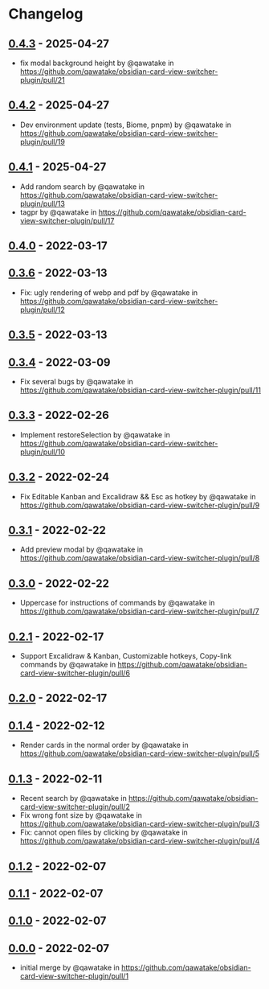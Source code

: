 # Changelog

## [0.4.3](https://github.com/qawatake/obsidian-card-view-switcher-plugin/compare/0.4.2...0.4.3) - 2025-04-27
- fix modal background height by @qawatake in https://github.com/qawatake/obsidian-card-view-switcher-plugin/pull/21

## [0.4.2](https://github.com/qawatake/obsidian-card-view-switcher-plugin/compare/0.4.1...0.4.2) - 2025-04-27
- Dev environment update (tests, Biome, pnpm) by @qawatake in https://github.com/qawatake/obsidian-card-view-switcher-plugin/pull/19

## [0.4.1](https://github.com/qawatake/obsidian-card-view-switcher-plugin/compare/0.4.0...0.4.1) - 2025-04-27
- Add random search by @qawatake in https://github.com/qawatake/obsidian-card-view-switcher-plugin/pull/13
- tagpr by @qawatake in https://github.com/qawatake/obsidian-card-view-switcher-plugin/pull/17

## [0.4.0](https://github.com/qawatake/obsidian-card-view-switcher-plugin/compare/0.3.6...0.4.0) - 2022-03-17

## [0.3.6](https://github.com/qawatake/obsidian-card-view-switcher-plugin/compare/0.3.5...0.3.6) - 2022-03-13
- Fix: ugly rendering of webp and pdf by @qawatake in https://github.com/qawatake/obsidian-card-view-switcher-plugin/pull/12

## [0.3.5](https://github.com/qawatake/obsidian-card-view-switcher-plugin/compare/0.3.4...0.3.5) - 2022-03-13

## [0.3.4](https://github.com/qawatake/obsidian-card-view-switcher-plugin/compare/0.3.3...0.3.4) - 2022-03-09
- Fix several bugs by @qawatake in https://github.com/qawatake/obsidian-card-view-switcher-plugin/pull/11

## [0.3.3](https://github.com/qawatake/obsidian-card-view-switcher-plugin/compare/0.3.2...0.3.3) - 2022-02-26
- Implement restoreSelection by @qawatake in https://github.com/qawatake/obsidian-card-view-switcher-plugin/pull/10

## [0.3.2](https://github.com/qawatake/obsidian-card-view-switcher-plugin/compare/0.3.1...0.3.2) - 2022-02-24
- Fix Editable Kanban and Excalidraw && Esc as hotkey by @qawatake in https://github.com/qawatake/obsidian-card-view-switcher-plugin/pull/9

## [0.3.1](https://github.com/qawatake/obsidian-card-view-switcher-plugin/compare/0.3.0...0.3.1) - 2022-02-22
- Add preview modal by @qawatake in https://github.com/qawatake/obsidian-card-view-switcher-plugin/pull/8

## [0.3.0](https://github.com/qawatake/obsidian-card-view-switcher-plugin/compare/0.2.1...0.3.0) - 2022-02-22
- Uppercase for instructions of commands by @qawatake in https://github.com/qawatake/obsidian-card-view-switcher-plugin/pull/7

## [0.2.1](https://github.com/qawatake/obsidian-card-view-switcher-plugin/compare/0.2.0...0.2.1) - 2022-02-17
- Support Excalidraw & Kanban, Customizable hotkeys, Copy-link commands by @qawatake in https://github.com/qawatake/obsidian-card-view-switcher-plugin/pull/6

## [0.2.0](https://github.com/qawatake/obsidian-card-view-switcher-plugin/compare/0.1.4...0.2.0) - 2022-02-17

## [0.1.4](https://github.com/qawatake/obsidian-card-view-switcher-plugin/compare/0.1.3...0.1.4) - 2022-02-12
- Render cards in the normal order by @qawatake in https://github.com/qawatake/obsidian-card-view-switcher-plugin/pull/5

## [0.1.3](https://github.com/qawatake/obsidian-card-view-switcher-plugin/compare/0.1.2...0.1.3) - 2022-02-11
- Recent search by @qawatake in https://github.com/qawatake/obsidian-card-view-switcher-plugin/pull/2
- Fix wrong font size by @qawatake in https://github.com/qawatake/obsidian-card-view-switcher-plugin/pull/3
- Fix: cannot open files by clicking by @qawatake in https://github.com/qawatake/obsidian-card-view-switcher-plugin/pull/4

## [0.1.2](https://github.com/qawatake/obsidian-card-view-switcher-plugin/compare/0.1.1...0.1.2) - 2022-02-07

## [0.1.1](https://github.com/qawatake/obsidian-card-view-switcher-plugin/compare/0.1.0...0.1.1) - 2022-02-07

## [0.1.0](https://github.com/qawatake/obsidian-card-view-switcher-plugin/compare/0.0.0...0.1.0) - 2022-02-07

## [0.0.0](https://github.com/qawatake/obsidian-card-view-switcher-plugin/commits/0.0.0) - 2022-02-07
- initial merge by @qawatake in https://github.com/qawatake/obsidian-card-view-switcher-plugin/pull/1
